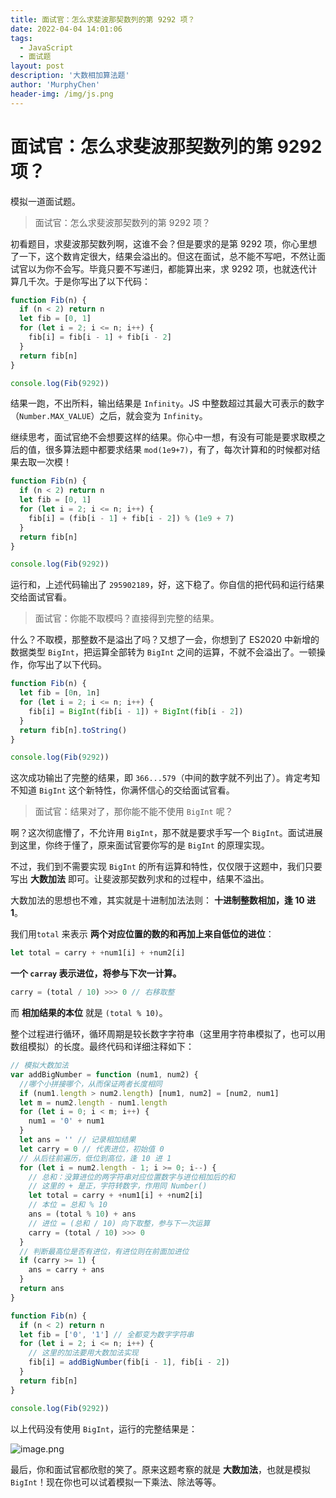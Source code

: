 ```yaml
---
title: 面试官：怎么求斐波那契数列的第 9292 项？
date: 2022-04-04 14:01:06
tags:
  - JavaScript
  - 面试题
layout: post
description: '大数相加算法题'
author: 'MurphyChen'
header-img: /img/js.png
---
```


# 面试官：怎么求斐波那契数列的第 9292 项？

模拟一道面试题。

> 面试官：怎么求斐波那契数列的第 9292 项？

初看题目，求斐波那契数列啊，这谁不会？但是要求的是第 9292 项，你心里想了一下，这个数肯定很大，结果会溢出的。但这在面试，总不能不写吧，不然让面试官以为你不会写。毕竟只要不写递归，都能算出来，求 9292 项，也就迭代计算几千次。于是你写出了以下代码：

```js
function Fib(n) {
  if (n < 2) return n
  let fib = [0, 1]
  for (let i = 2; i <= n; i++) {
    fib[i] = fib[i - 1] + fib[i - 2]
  }
  return fib[n]
}

console.log(Fib(9292))
```

结果一跑，不出所料，输出结果是 `Infinity`。JS 中整数超过其最大可表示的数字（`Number.MAX_VALUE`）之后，就会变为 `Infinity`。

继续思考，面试官绝不会想要这样的结果。你心中一想，有没有可能是要求取模之后的值，很多算法题中都要求结果 `mod(1e9+7)`，有了，每次计算和的时候都对结果去取一次模！

```js
function Fib(n) {
  if (n < 2) return n
  let fib = [0, 1]
  for (let i = 2; i <= n; i++) {
    fib[i] = (fib[i - 1] + fib[i - 2]) % (1e9 + 7)
  }
  return fib[n]
}

console.log(Fib(9292))
```

运行和，上述代码输出了 `295902189`，好，这下稳了。你自信的把代码和运行结果交给面试官看。

> 面试官：你能不取模吗？直接得到完整的结果。

什么？不取模，那整数不是溢出了吗？又想了一会，你想到了 ES2020 中新增的数据类型 `BigInt`，把运算全部转为 `BigInt` 之间的运算，不就不会溢出了。一顿操作，你写出了以下代码。

```js
function Fib(n) {
  let fib = [0n, 1n]
  for (let i = 2; i <= n; i++) {
    fib[i] = BigInt(fib[i - 1]) + BigInt(fib[i - 2])
  }
  return fib[n].toString()
}

console.log(Fib(9292))
```

这次成功输出了完整的结果，即 `366...579`（中间的数字就不列出了）。肯定考知不知道 `BigInt` 这个新特性，你满怀信心的交给面试官看。

> 面试官：结果对了，那你能不能不使用 `BigInt` 呢？

啊？这次彻底懵了，不允许用 `BigInt`，那不就是要求手写一个 `BigInt`。面试进展到这里，你终于懂了，原来面试官要你写的是 `BigInt` 的原理实现。

不过，我们到不需要实现 `BigInt` 的所有运算和特性，仅仅限于这题中，我们只要写出 **大数加法** 即可。让斐波那契数列求和的过程中，结果不溢出。

大数加法的思想也不难，其实就是十进制加法法则： **十进制整数相加，逢 10 进 1**。

我们用`total` 来表示 **两个对应位置的数的和再加上来自低位的进位**：

```js
let total = carry + +num1[i] + +num2[i]
```

**一个 `carray` 表示进位，将参与下次一计算。**

```js
carry = (total / 10) >>> 0 // 右移取整
```

而 **相加结果的本位** 就是 `(total % 10)`。

整个过程进行循环，循环周期是较长数字字符串（这里用字符串模拟了，也可以用数组模拟）的长度。最终代码和详细注释如下：

```js
// 模拟大数加法
var addBigNumber = function (num1, num2) {
  //哪个小拼接哪个，从而保证两者长度相同
  if (num1.length > num2.length) [num1, num2] = [num2, num1]
  let m = num2.length - num1.length
  for (let i = 0; i < m; i++) {
    num1 = '0' + num1
  }
  let ans = '' // 记录相加结果
  let carry = 0 // 代表进位，初始值 0
  // 从后往前遍历，低位到高位，逢 10 进 1
  for (let i = num2.length - 1; i >= 0; i--) {
    // 总和：没算进位的两字符串对应位置数字与进位相加后的和
    // 这里的 + 是正，字符转数字，作用同 Number()
    let total = carry + +num1[i] + +num2[i]
    // 本位 = 总和 % 10
    ans = (total % 10) + ans
    // 进位 = (总和 / 10) 向下取整，参与下一次运算
    carry = (total / 10) >>> 0
  }
  // 判断最高位是否有进位，有进位则在前面加进位
  if (carry >= 1) {
    ans = carry + ans
  }
  return ans
}

function Fib(n) {
  if (n < 2) return n
  let fib = ['0', '1'] // 全都变为数字字符串
  for (let i = 2; i <= n; i++) {
    // 这里的加法要用大数加法实现
    fib[i] = addBigNumber(fib[i - 1], fib[i - 2])
  }
  return fib[n]
}

console.log(Fib(9292))
```

以上代码没有使用 `BigInt`，运行的完整结果是：

![image.png](https://p6-juejin.byteimg.com/tos-cn-i-k3u1fbpfcp/a6c8bce0e53d42ab91416c9676df6e2d~tplv-k3u1fbpfcp-watermark.image?)

最后，你和面试官都欣慰的笑了。原来这题考察的就是 **大数加法**，也就是模拟 `BigInt`！现在你也可以试着模拟一下乘法、除法等等。
